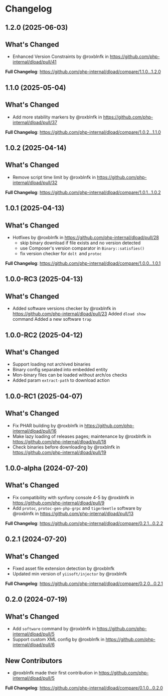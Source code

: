 # Changelog

## 1.2.0 (2025-06-03)

## What's Changed
* Enhanced Version Constraints by @roxblnfk in https://github.com/php-internal/dload/pull/41


**Full Changelog**: https://github.com/php-internal/dload/compare/1.1.0...1.2.0

## 1.1.0 (2025-05-04)

## What's Changed
* Add more stability markers by @roxblnfk in https://github.com/php-internal/dload/pull/37


**Full Changelog**: https://github.com/php-internal/dload/compare/1.0.2...1.1.0

## 1.0.2 (2025-04-14)

## What's Changed
* Remove script time limit by @roxblnfk in https://github.com/php-internal/dload/pull/32


**Full Changelog**: https://github.com/php-internal/dload/compare/1.0.1...1.0.2

## 1.0.1 (2025-04-13)

## What's Changed
* Hotfixes by @roxblnfk in https://github.com/php-internal/dload/pull/28
    - skip binary download if file exists and no version detected
    - use Composer's version comparator in `Binary::satisfies()`
    - fix version checker for `dolt `and `protoc`

**Full Changelog**: https://github.com/php-internal/dload/compare/1.0.0...1.0.1

## 1.0.0-RC3 (2025-04-13)

## What's Changed
* Added software versions checker by @roxblnfk in https://github.com/php-internal/dload/pull/23
  Added `dload show` command
  Added a new software `trap`

## 1.0.0-RC2 (2025-04-12)

## What's Changed
- Support loading not archived binaries
- Binary config separated into embedded entity
- Mon-binary files can be loaded without arch/os checks
- Added param `extract-path` to download action

## 1.0.0-RC1 (2025-04-07)

## What's Changed
* Fix PHAR building by @roxblnfk in https://github.com/php-internal/dload/pull/16
* Make lazy loading of releases pages; maintenance by @roxblnfk in https://github.com/php-internal/dload/pull/18
* Check binaries before downloading by @roxblnfk in https://github.com/php-internal/dload/pull/19

## 1.0.0-alpha (2024-07-20)

## What's Changed
* Fix compatibility with synfony console 4-5 by @roxblnfk in https://github.com/php-internal/dload/pull/9
* Add `protoc`, `protoc-gen-php-grpc` and `tigerbeetle` software  by @roxblnfk in https://github.com/php-internal/dload/pull/13

**Full Changelog**: https://github.com/php-internal/dload/compare/0.2.1...0.2.2

## 0.2.1 (2024-07-20)

## What's Changed
* Fixed asset file extension detection by @roxblnfk
* Updated min version of `yiisoft/injector` by @roxblnfk

**Full Changelog**: https://github.com/php-internal/dload/compare/0.2.0...0.2.1

## 0.2.0 (2024-07-19)

## What's Changed
* Add `software` command by @roxblnfk in https://github.com/php-internal/dload/pull/5
* Support custom XML config by @roxblnfk in https://github.com/php-internal/dload/pull/6

## New Contributors
* @roxblnfk made their first contribution in https://github.com/php-internal/dload/pull/5

**Full Changelog**: https://github.com/php-internal/dload/compare/0.1.0...0.2.0
